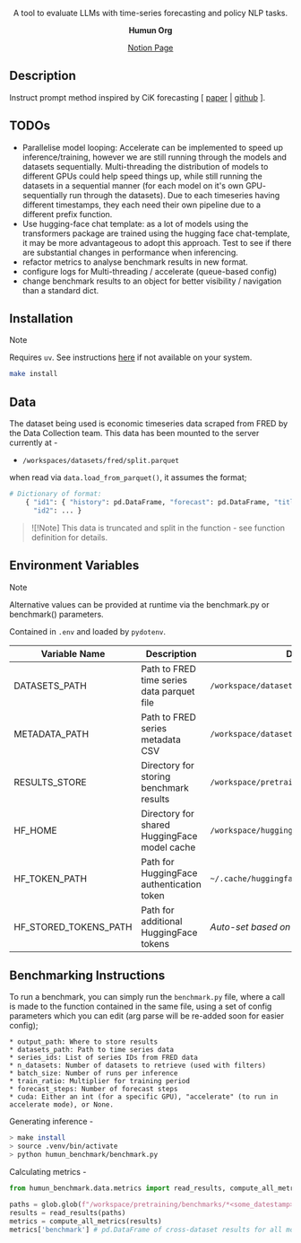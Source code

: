 <div align="center">

A tool to evaluate LLMs with time-series forecasting and policy NLP tasks.  

**Humun Org**

[Notion Page](https://humanity-unleashed.notion.site/LLM-Benchmarking-30835e8e64044ecaaddc84d4abcfdec8)
</div>

## Description

Instruct prompt method inspired by CiK forecasting [ [paper](https://arxiv.org/abs/2410.18959) | [github](https://github.com/ServiceNow/context-is-key-forecasting/blob/main/cik_benchmark/baselines/direct_prompt.py) ].

## TODOs

* Parallelise model looping: Accelerate can be implemented to speed up inference/training, however we are still running through the models and datasets sequentially. Multi-threading the distribution of models to different GPUs could help speed things up, while still running the datasets in a sequential manner (for each model on it's own GPU- sequentially run through the datasets). Due to each timeseries having different timestamps, they each need their own pipeline due to a different prefix function.
* Use hugging-face chat template: as a lot of models using the transformers package are trained using the hugging face chat-template, it may be more advantageous to adopt this approach. Test to see if there are substantial changes in performance when inferencing. 
* refactor metrics to analyse benchmark results in new format. 
* configure logs for Multi-threading / accelerate (queue-based config)
* change benchmark results to an object for better visibility / navigation than a standard dict.

## Installation
> [!Note]
> Requires `uv`. See instructions [here](https://docs.astral.sh/uv/getting-started/installation/) if not available on your system.

```bash
make install
```

## Data
The dataset being used is economic timeseries data scraped from FRED by the Data Collection team. This data has been mounted to the server currently at -

* `/workspaces/datasets/fred/split.parquet`

when read via `data.load_from_parquet()`, it assumes the format;   

```python 
# Dictionary of format:
    { "id1": { "history": pd.DataFrame, "forecast": pd.DataFrame, "title": str, "notes" : str },
      "id2": ... }
```
>![!Note] This data is truncated and split in the function - see function definition for details.  

## Environment Variables 
> [!Note]
> Alternative values can be provided at runtime via the benchmark.py or benchmark() parameters.

Contained in `.env` and loaded by `pydotenv`. 

| Variable Name | Description | Default Value |
|--------------|-------------|----------------|
| DATASETS_PATH | Path to FRED time series data parquet file | `/workspace/datasets/fred/split.parquet` |
| METADATA_PATH | Path to FRED series metadata CSV | `/workspace/datasets/fred/all_fred_metadata.csv` |
| RESULTS_STORE | Directory for storing benchmark results | `/workspace/pretraining/benchmarks` |
| HF_HOME | Directory for shared HuggingFace model cache | `/workspace/huggingface_cache` |
| HF_TOKEN_PATH | Path for HuggingFace authentication token | `~/.cache/huggingface/token` |
| HF_STORED_TOKENS_PATH | Path for additional HuggingFace tokens | *Auto-set based on HF_TOKEN_PATH* see [here](https://github.com/huggingface/huggingface_hub/blob/main/src/huggingface_hub/constants.py#L150)|


## Benchmarking Instructions

To run a benchmark, you can simply run the `benchmark.py` file, where a call is made to the function contained in the same file, using a set of config parameters which you can edit (arg parse will be re-added soon for easier config); 

    * output_path: Where to store results
    * datasets_path: Path to time series data
    * series_ids: List of series IDs from FRED data
    * n_datasets: Number of datasets to retrieve (used with filters)
    * batch_size: Number of runs per inference
    * train_ratio: Multiplier for training period  
    * forecast_steps: Number of forecast steps
    * cuda: Either an int (for a specific GPU), "accelerate" (to run in accelerate mode), or None.

Generating inference - 
```bash
> make install
> source .venv/bin/activate
> python humun_benchmark/benchmark.py 
```

Calculating metrics - 
```python
from humun_benchmark.data.metrics import read_results, compute_all_metrics

paths = glob.glob(f"/workspace/pretraining/benchmarks/*<some_datestamp>.parquet")
results = read_results(paths)
metrics = compute_all_metrics(results)
metrics['benchmark'] # pd.DataFrame of cross-dataset results for all models selected
```




